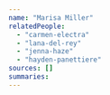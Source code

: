 ```yaml
---
name: "Marisa Miller"
relatedPeople:
  - "carmen-electra"
  - "lana-del-rey"
  - "jenna-haze"
  - "hayden-panettiere"
sources: []
summaries:
---
```


